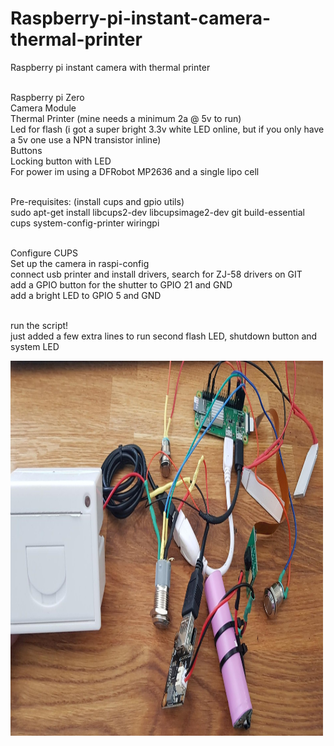 # Raspberry-pi-instant-camera-thermal-printer
Raspberry pi instant camera with thermal printer

<br>Raspberry pi Zero
<br>Camera Module
<br>Thermal Printer (mine needs a minimum 2a @ 5v to run)
<br>Led for flash (i got a super bright 3.3v white LED online, but if you only have a 5v one use a NPN transistor inline)
<br>Buttons
<br>Locking button with LED
<br>For power im using a DFRobot MP2636 and a single lipo cell 

<br>Pre-requisites: (install cups and gpio utils)
<br>sudo apt-get install libcups2-dev libcupsimage2-dev git build-essential cups system-config-printer wiringpi

<br>Configure CUPS
<br>Set up the camera in raspi-config
<br>connect usb printer and install drivers, search for ZJ-58 drivers on GIT
<br>add a GPIO button for the shutter to GPIO 21 and GND
<br>add a bright LED to GPIO 5 and GND

<br>run the script!
<br> just added a few extra lines to run second flash LED, shutdown button and system LED

<img src="https://github.com/jasharrar/Raspberry-pi-instant-camera-thermal-printer/blob/master/camera2.jpg" alt="camera" style="width:500px;height:600px;">
